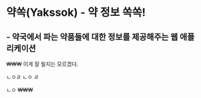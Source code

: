 # 약쏙(Yakssok) - 약 정보 쏙쏙!

## - 약국에서 파는 약품들에 대한 정보를 제공해주는 웹 애플리케이션


₩₩₩
이게 잘 될지는 모르겠다.

ㄴㅇㄹ
ㄴㅇ
ㄹ

ㄴㅇ
₩₩₩
